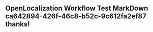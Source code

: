 <properties
ms.topic="hero-topic"
ms.test1="hero-topic"
ms.test2="test"/>

## OpenLocalization Workflow Test MarkDown ca642894-426f-46c8-b52c-9c612fa2ef87 thanks!
